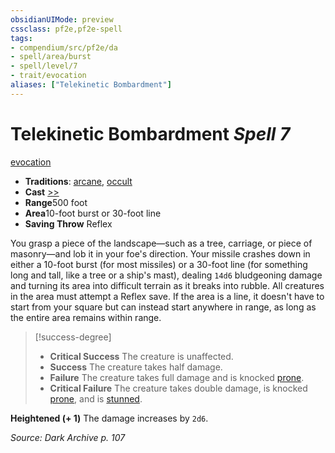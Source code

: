 ```yaml
---
obsidianUIMode: preview
cssclass: pf2e,pf2e-spell
tags:
- compendium/src/pf2e/da
- spell/area/burst
- spell/level/7
- trait/evocation
aliases: ["Telekinetic Bombardment"]
---
```

# Telekinetic Bombardment *Spell 7*   
[evocation](../../Rules/traits/evocation.md)  

- **Traditions**: [arcane](../../Rules/traits/arcane.md), [occult](../../Rules/traits/occult.md)
- **Cast** [>>](../../Rules/core-rulebook/chapter-9-playing-the-game.md#Actions "Two-Action") 
- **Range**500 foot
- **Area**10-foot burst or 30-foot line
- **Saving Throw** Reflex

You grasp a piece of the landscape—such as a tree, carriage, or piece of masonry—and lob it in your foe's direction. Your missile crashes down in either a 10-foot burst (for most missiles) or a 30-foot line (for something long and tall, like a tree or a ship's mast), dealing `14d6` bludgeoning damage and turning its area into difficult terrain as it breaks into rubble. All creatures in the area must attempt a Reflex save. If the area is a line, it doesn't have to start from your square but can instead start anywhere in range, as long as the entire area remains within range.

> [!success-degree] 
> - **Critical Success** The creature is unaffected.
> - **Success** The creature takes half damage.
> - **Failure** The creature takes full damage and is knocked [prone](../../Rules/conditions.md#Prone).
> - **Critical Failure** The creature takes double damage, is knocked [prone](../../Rules/conditions.md#Prone), and is [stunned](../../Rules/conditions.md#Stunned).

**Heightened (+ 1)** The damage increases by `2d6`.

*Source: Dark Archive p. 107*